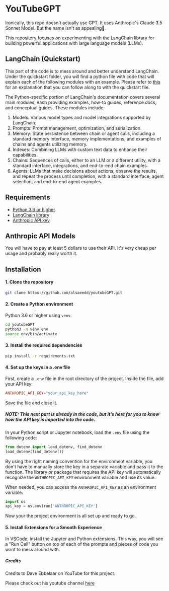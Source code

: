 # YouTubeGPT

Ironically, this repo doesn't actually use GPT. It uses Anthropic's Claude 3.5 Sonnet Model. But the name isn't as appealing🤣.

This repository focuses on experimenting with the LangChain library for building powerful applications with large language models (LLMs).

## LangChain (Quickstart)

This part of the code is to mess around and better understand LangChain. Under the quickstart folder, you will find a python file with code that will explain each of the following modules with an example. Please refer to [this](https://youtu.be/NYSWn1ipbgg?si=4YgkjzfuG3ieG1n4) for an explanation that you can follow along to with the quickstart file.

The Python-specific portion of LangChain's documentation covers several main modules, each providing examples, how-to guides, reference docs, and conceptual guides. These modules include:

1. Models: Various model types and model integrations supported by LangChain.
2. Prompts: Prompt management, optimization, and serialization.
3. Memory: State persistence between chain or agent calls, including a standard memory interface, memory implementations, and examples of chains and agents utilizing memory.
4. Indexes: Combining LLMs with custom text data to enhance their capabilities.
5. Chains: Sequences of calls, either to an LLM or a different utility, with a standard interface, integrations, and end-to-end chain examples.
6. Agents: LLMs that make decisions about actions, observe the results, and repeat the process until completion, with a standard interface, agent selection, and end-to-end agent examples.

## Requirements

- [Python 3.6 or higher](https://www.python.org/downloads/)
- [LangChain library](https://python.langchain.com/en/latest/index.html)
- [Anthropic API key](https://www.anthropic.com/api)

## Anthropic API Models

You will have to pay at least 5 dollars to use their API. It's very cheap per usage and probably really worth it.

## Installation

#### 1. Clone the repository

```bash
git clone https://github.com/alsaeedd/youtubeGPT.git
```

#### 2. Create a Python environment

Python 3.6 or higher using `venv`.

```bash
cd youtubeGPT
python3 -m venv env
source env/bin/activate
```

#### 3. Install the required dependencies

```bash
pip install -r requirements.txt
```

#### 4. Set up the keys in a .env file

First, create a `.env` file in the root directory of the project. Inside the file, add your API key:

```makefile
ANTHROPIC_API_KEY="your_api_key_here"
```

Save the file and close it.

##### NOTE: This next part is already in the code, but it's here for you to know how the API key is imported into the code.

In your Python script or Jupyter notebook, load the `.env` file using the following code:

```python
from dotenv import load_dotenv, find_dotenv
load_dotenv(find_dotenv())
```

By using the right naming convention for the environment variable, you don't have to manually store the key in a separate variable and pass it to the function. The library or package that requires the API key will automatically recognize the `ANTHROPIC_API_KEY` environment variable and use its value.

When needed, you can access the `ANTHROPIC_API_KEY` as an environment variable:

```python
import os
api_key = os.environ['ANTHROPIC_API_KEY']
```

Now your the project environment is all set up and ready to go.

#### 5. Install Extensions for a Smooth Experience

In VSCode, install the Jupyter and Python extensions. This way, you will see a "Run Cell" button on top of each of the prompts and pieces of code you want to mess around with.

##### Credits

Credits to Dave Ebbelaar on YouTube for this project.

Please check out his youtube channel [here](https://www.youtube.com/@daveebbelaar)
